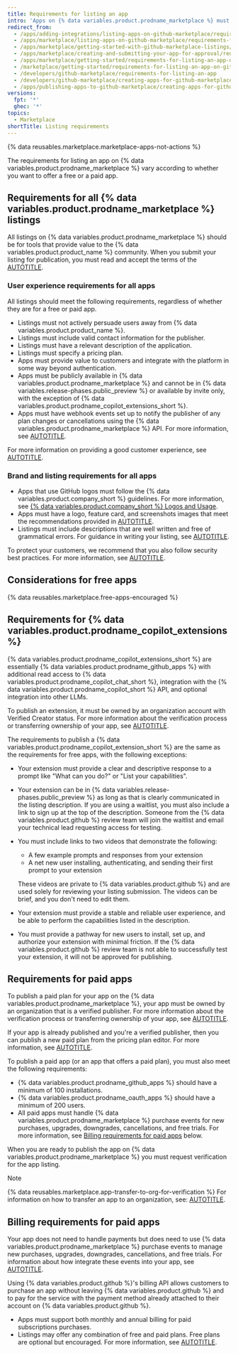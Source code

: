 ```yaml
---
title: Requirements for listing an app
intro: 'Apps on {% data variables.product.prodname_marketplace %} must meet the requirements outlined on this page before the listing can be published.'
redirect_from:
  - /apps/adding-integrations/listing-apps-on-github-marketplace/requirements-for-listing-an-app-on-github-marketplace
  - /apps/marketplace/listing-apps-on-github-marketplace/requirements-for-listing-an-app-on-github-marketplace
  - /apps/marketplace/getting-started-with-github-marketplace-listings/requirements-for-listing-an-app-on-github-marketplace
  - /apps/marketplace/creating-and-submitting-your-app-for-approval/requirements-for-listing-an-app-on-github-marketplace
  - /apps/marketplace/getting-started/requirements-for-listing-an-app-on-github-marketplace
  - /marketplace/getting-started/requirements-for-listing-an-app-on-github-marketplace
  - /developers/github-marketplace/requirements-for-listing-an-app
  - /developers/github-marketplace/creating-apps-for-github-marketplace/requirements-for-listing-an-app
  - /apps/publishing-apps-to-github-marketplace/creating-apps-for-github-marketplace/requirements-for-listing-an-app
versions:
  fpt: '*'
  ghec: '*'
topics:
  - Marketplace
shortTitle: Listing requirements
---
```


{% data reusables.marketplace.marketplace-apps-not-actions %}

<!--UI-LINK: Displayed as a link on the https://github.com/marketplace/new page.-->

The requirements for listing an app on {% data variables.product.prodname_marketplace %} vary according to whether you want to offer a free or a paid app.

## Requirements for all {% data variables.product.prodname_marketplace %} listings

All listings on {% data variables.product.prodname_marketplace %} should be for tools that provide value to the {% data variables.product.product_name %} community. When you submit your listing for publication, you must read and accept the terms of the [AUTOTITLE](/free-pro-team@latest/site-policy/github-terms/github-marketplace-developer-agreement).

### User experience requirements for all apps

All listings should meet the following requirements, regardless of whether they are for a free or paid app.

* Listings must not actively persuade users away from {% data variables.product.product_name %}.
* Listings must include valid contact information for the publisher.
* Listings must have a relevant description of the application.
* Listings must specify a pricing plan.
* Apps must provide value to customers and integrate with the platform in some way beyond authentication.
* Apps must be publicly available in {% data variables.product.prodname_marketplace %} and cannot be in {% data variables.release-phases.public_preview %} or available by invite only, with the exception of {% data variables.product.prodname_copilot_extensions_short %}.
* Apps must have webhook events set up to notify the publisher of any plan changes or cancellations using the {% data variables.product.prodname_marketplace %} API. For more information, see [AUTOTITLE](/apps/github-marketplace/using-the-github-marketplace-api-in-your-app).

For more information on providing a good customer experience, see [AUTOTITLE](/apps/github-marketplace/creating-apps-for-github-marketplace/customer-experience-best-practices-for-apps).

### Brand and listing requirements for all apps

* Apps that use GitHub logos must follow the {% data variables.product.company_short %} guidelines. For more information, see [{% data variables.product.company_short %} Logos and Usage](https://github.com/logos).
* Apps must have a logo, feature card, and screenshots images that meet the recommendations provided in [AUTOTITLE](/apps/github-marketplace/listing-an-app-on-github-marketplace/writing-a-listing-description-for-your-app).
* Listings must include descriptions that are well written and free of grammatical errors. For guidance in writing your listing, see [AUTOTITLE](/apps/github-marketplace/listing-an-app-on-github-marketplace/writing-a-listing-description-for-your-app).

To protect your customers, we recommend that you also follow security best practices. For more information, see [AUTOTITLE](/apps/github-marketplace/creating-apps-for-github-marketplace/security-best-practices-for-apps-on-github-marketplace).

## Considerations for free apps

{% data reusables.marketplace.free-apps-encouraged %}

## Requirements for {% data variables.product.prodname_copilot_extensions %}

{% data variables.product.prodname_copilot_extensions_short %} are essentially {% data variables.product.prodname_github_apps %} with additional read access to {% data variables.product.prodname_copilot_chat_short %}, integration with the {% data variables.product.prodname_copilot_short %} API, and optional integration into other LLMs.

To publish an extension, it must be owned by an organization account with Verified Creator status. For more information about the verification process or transferring ownership of your app, see [AUTOTITLE](/apps/github-marketplace/github-marketplace-overview/applying-for-publisher-verification-for-your-organization).

The requirements to publish a {% data variables.product.prodname_copilot_extension_short %} are the same as the requirements for free apps, with the following exceptions:
* Your extension must provide a clear and descriptive response to a prompt like "What can you do?" or "List your capabilities".
* Your extension can be in {% data variables.release-phases.public_preview %} as long as that is clearly communicated in the listing description. If you are using a waitlist, you must also include a link to sign up at the top of the description. Someone from the {% data variables.product.github %} review team will join the waitlist and email your technical lead requesting access for testing.
* You must include links to two videos that demonstrate the following:
    * A few example prompts and responses from your extension
    * A net new user installing, authenticating, and sending their first prompt to your extension

  These videos are private to {% data variables.product.github %} and are used solely for reviewing your listing submission. The videos can be brief, and you don't need to edit them.
* Your extension must provide a stable and reliable user experience, and be able to perform the capabilities listed in the description.
* You must provide a pathway for new users to install, set up, and authorize your extension with minimal friction. If the {% data variables.product.github %} review team is not able to successfully test your extension, it will not be approved for publishing.

## Requirements for paid apps

To publish a paid plan for your app on the {% data variables.product.prodname_marketplace %}, your app must be owned by an organization that is a verified publisher. For more information about the verification process or transferring ownership of your app, see [AUTOTITLE](/apps/github-marketplace/github-marketplace-overview/applying-for-publisher-verification-for-your-organization).

If your app is already published and you're a verified publisher, then you can publish a new paid plan from the pricing plan editor. For more information, see [AUTOTITLE](/apps/github-marketplace/listing-an-app-on-github-marketplace/setting-pricing-plans-for-your-listing).

To publish a paid app (or an app that offers a paid plan), you must also meet the following requirements:

* {% data variables.product.prodname_github_apps %} should have a minimum of 100 installations.
* {% data variables.product.prodname_oauth_apps %} should have a minimum of 200 users.
* All paid apps must handle {% data variables.product.prodname_marketplace %} purchase events for new purchases, upgrades, downgrades, cancellations, and free trials. For more information, see [Billing requirements for paid apps](#billing-requirements-for-paid-apps) below.

When you are ready to publish the app on {% data variables.product.prodname_marketplace %} you must request verification for the app listing.

> [!NOTE]
> {% data reusables.marketplace.app-transfer-to-org-for-verification %} For information on how to transfer an app to an organization, see: [AUTOTITLE](/apps/github-marketplace/listing-an-app-on-github-marketplace/submitting-your-listing-for-publication#transferring-an-app-to-an-organization-before-you-submit).

## Billing requirements for paid apps

Your app does not need to handle payments but does need to use {% data variables.product.prodname_marketplace %} purchase events to manage new purchases, upgrades, downgrades, cancellations, and free trials. For information about how integrate these events into your app, see [AUTOTITLE](/apps/github-marketplace/using-the-github-marketplace-api-in-your-app).

Using {% data variables.product.github %}'s billing API allows customers to purchase an app without leaving {% data variables.product.github %} and to pay for the service with the payment method already attached to their account on {% data variables.product.github %}.

* Apps must support both monthly and annual billing for paid subscriptions purchases.
* Listings may offer any combination of free and paid plans. Free plans are optional but encouraged. For more information, see [AUTOTITLE](/apps/github-marketplace/listing-an-app-on-github-marketplace/setting-pricing-plans-for-your-listing).
